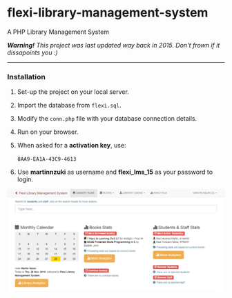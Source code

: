 # flexi-library-management-system
A PHP Library Management System

***Warning!** This project was last updated way back in 2015. Don't frown if it dissapoints you :)*

---

### Installation
1. Set-up the project on your local server.
2. Import the database from `flexi.sql`.
3. Modify the `conn.php` file with your database connection details.
4. Run on your browser.
5. When asked for a **activation key**, use:
    
    `8AA9-EA1A-43C9-4613`

5. Use **martinnzuki** as username and **flexi_lms_15** as your password to login.

![alt text](./screenshot.png)

